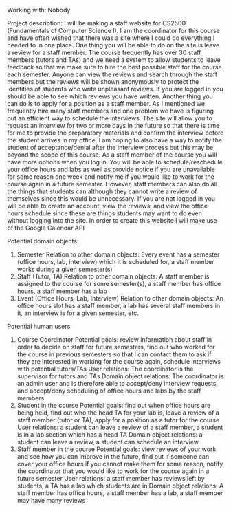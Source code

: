 Working with: Nobody

Project description:
I will be making a staff website for CS2500 (Fundamentals of Computer Science I). I am the coordinator for this course and have often wished that there was a site where I could do everything I needed to in one place.
One thing you will be able to do on the site is leave a review for a staff member. The course frequently has over 30 staff members (tutors and TAs) and we need a system to allow students to leave feedback so that we make sure to hire the best possible staff for the course each semester. Anyone can view the reviews and search through the staff members but the reviews will be shown anonymously to protect the identities of students who write unpleasant reviews. If you are logged in you should be able to see which reviews you have written.
Another thing you can do is to apply for a position as a staff member. As I mentioned we frequently hire many staff members and one problem we have is figuring out an efficient way to schedule the interviews. The site will allow you to request an interview for two or more days in the future so that there is time for me to provide the preparatory materials and confirm the interview before the student arrives in my office. I am hoping to also have a way to notify the student of acceptance/denial after the interview process but this may be beyond the scope of this course.
As a staff member of the course you will have more options when you log in. You will be able to schedule/reschedule your office hours and labs as well as provide notice if you are unavailable for some reason one week and notify me if you would like to work for the course again in a future semester. However, staff members can also do all the things that students can although they cannot write a review of themselves since this would be unnecessary.
If you are not logged in you will be able to create an account, view the reviews, and view the office hours schedule since these are things students may want to do even without logging into the site.
In order to create this website I will make use of the Google Calendar API

Potential domain objects:
1. Semester
  Relation to other domain objects: Every event has a semester (office hours, lab, interview) which it is scheduled for, a staff member works during a given semester(s)
2. Staff (Tutor, TA)
  Relation to other domain objects: A staff member is assigned to the course for some semester(s), a staff member has office hours, a staff member has a lab
3. Event (Office Hours, Lab, Interview)
  Relation to other domain objects: An office hours slot has a staff member, a lab has several staff members in it, an interview is for a given semester, etc.

Potential human users:
1. Course Coordinator
   Potential goals: review information about staff in order to decide on staff for future semesters, find out who worked for the course in previous semesters so that I can contact them to ask if they are interested in working for the course again, schedule interviews with potential tutors/TAs
   User relations: The coordinator is the supervisor for tutors and TAs
   Domain object relations: The coordinator is an admin user and is therefore able to accept/deny interview requests, and accept/deny scheduling of office hours and labs by the staff members
2. Student in the course
   Potential goals: find out when office hours are being held, find out who the head TA for your lab is, leave a review of a staff member (tutor or TA), apply for a position as a tutor for the course
   User relations: a student can leave a review of a staff member, a student is in a lab section which has a head TA
   Domain object relations: a student can leave a review, a student can schedule an interview
3. Staff member in the course
   Potential goals: view reviews of your work and see how you can improve in the future, find out if someone can cover your office hours if you cannot make them for some reason, notify the coordinator that you would like to work for the course again in a future semester
   User relations: a staff member has reviews left by students, a TA has a lab which students are in
   Domain object relations: A staff member has office hours, a staff member has a lab, a staff member may have many reviews



